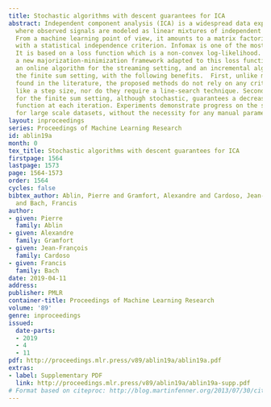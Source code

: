 ```yaml
---
title: Stochastic algorithms with descent guarantees for ICA
abstract: Independent component analysis (ICA) is a widespread data exploration technique,
  where observed signals are modeled as linear mixtures of independent components.
  From a machine learning point of view, it amounts to a matrix factorization problem
  with a statistical independence criterion. Infomax is one of the most used ICA algorithms.
  It is based on a loss function which is a non-convex log-likelihood. We develop
  a new majorization-minimization framework adapted to this loss function. We derive
  an online algorithm for the streaming setting, and an incremental algorithm for
  the finite sum setting, with the following benefits.  First, unlike most algorithms
  found in the literature, the proposed methods do not rely on any critical hyper-parameter
  like a step size, nor do they require a line-search technique. Second, the algorithm
  for the finite sum setting, although stochastic, guarantees a decrease of the loss
  function at each iteration. Experiments demonstrate progress on the state-of-the-art
  for large scale datasets, without the necessity for any manual parameter tuning.
layout: inproceedings
series: Proceedings of Machine Learning Research
id: ablin19a
month: 0
tex_title: Stochastic algorithms with descent guarantees for ICA
firstpage: 1564
lastpage: 1573
page: 1564-1573
order: 1564
cycles: false
bibtex_author: Ablin, Pierre and Gramfort, Alexandre and Cardoso, Jean-Fran\c{c}ois
  and Bach, Francis
author:
- given: Pierre
  family: Ablin
- given: Alexandre
  family: Gramfort
- given: Jean-François
  family: Cardoso
- given: Francis
  family: Bach
date: 2019-04-11
address: 
publisher: PMLR
container-title: Proceedings of Machine Learning Research
volume: '89'
genre: inproceedings
issued:
  date-parts:
  - 2019
  - 4
  - 11
pdf: http://proceedings.mlr.press/v89/ablin19a/ablin19a.pdf
extras:
- label: Supplementary PDF
  link: http://proceedings.mlr.press/v89/ablin19a/ablin19a-supp.pdf
# Format based on citeproc: http://blog.martinfenner.org/2013/07/30/citeproc-yaml-for-bibliographies/
---
```

